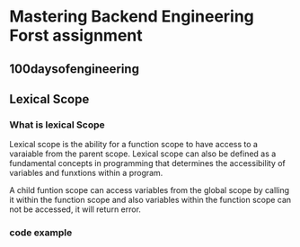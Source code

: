 # Mastering Backend Engineering Forst assignment

## 100daysofengineering

## Lexical Scope

### What is lexical Scope 

Lexical scope is the ability for a function scope to have access to a varaiable from the parent scope. Lexical scope can also be defined as a fundamental concepts in programming that determines the accessibility of variables and funxtions within a program. 

A child funtion scope can access variables from the global scope by calling it within the function scope and also variables within the function scope can not be accessed, it will return error.

### code example 



